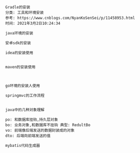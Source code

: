 

```
Gradle的安装   
分类: 工具和环境安装 
参考: https://www.cnblogs.com/NyanKoSenSei/p/11458953.html 
时间: 2021年3月2日10:24:34
```

```
java环境的安装

```

```
安卓sdk的安装

```

```
idea的安装使用


```

```
maven的安装使用



```

```
go环境的安装人使用

```

```
springmvc的工作流程


```

```
java中的几种对象理解

po: 和数据库挂钩,持久层对象
bo: 业务对象,和数据库不挂钩 典型: RedultBo
vo: 前端像后端发送的数据封装成的对象
dto: 后端向前端发送的值
```

```
mybatis代码生成器

```



